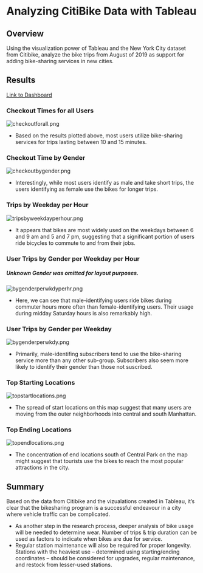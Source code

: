 #  Analyzing CitiBike Data with Tableau
## Overview
Using the visualization power of Tableau and the New York City dataset from Citibike, analyze the bike trips from August of 2019 as support for adding bike-sharing services in new cities.

## Results
[Link to Dashboard](https://public.tableau.com/app/profile/natalie.erry/viz/Tableau-Challenge_16478142786160/BikeSharingPresentation?publish=yes)
### Checkout Times for all Users
![checkoutforall.png](Analysis/checkoutforall.png)
   - Based on the results plotted above, most users utilize bike-sharing services for trips lasting between 10 and 15 minutes. 
### Checkout Time by Gender
![checkoutbygender.png](Analysis/checkoutbygender.png)
   - Interestingly, while most users identify as male and take short trips, the users identifying as female use the bikes for longer trips. 
### Trips by Weekday per Hour
![tripsbyweekdayperhour.png](Analysis/tripsbyweekdayperhour.png)
   - It appears that bikes are most widely used on the weekdays between 6 and 9 am and 5 and 7 pm, suggesting that a significant portion of users ride bicycles to commute to and from their jobs. 
### User Trips by Gender per Weekday per Hour
##### *Unknown Gender* was omitted for layout purposes.
![bygenderperwkdyperhr.png](Analysis/bygenderperwkdyperhr.png)
   - Here, we can see that male-identifying users ride bikes during commuter hours more often than female-identifying users. Their usage during midday Saturday hours is also remarkably high.
### User Trips by Gender per Weekday
![bygenderperwkdy.png](Analysis/bygenderperwkdy.png)
   - Primarily, male-identifing subscribers tend to use the bike-sharing service more than any other sub-group. Subscribers also seem more likely to identify their gender than those not suscribed. 
### Top Starting Locations
![topstartlocations.png](Analysis/topstartlocations.png)
   - The spread of start locations on this map suggest that many users are moving from the outer neighborhoods into central and south Manhattan. 
### Top Ending Locations 
![topendlocations.png](Analysis/topendlocations.png)
   - The concentration of end locations south of Central Park on the map might suggest that tourists use the bikes to reach the most popular attractions in the city. 


## Summary
Based on the data from Citibike and the vizualations created in Tableau, it’s clear that the bikesharing program is a successful endeavour in a city where vehicle traffic can be complicated. 

- As another step in the research process, deeper analysis of bike usage will be needed to determine wear. Number of trips & trip duration can be used as factors to indicate when bikes are due for service. 
- Regular station maintenance will also be required for proper longevity. Stations with the heaviest use – determined using starting/ending coordinates – should be considered for upgrades, regular maintenance, and restock from lesser-used stations.
